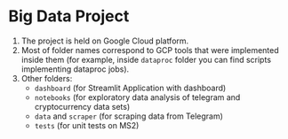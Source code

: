 # Big Data Project

1. The project is held on Google Cloud platform.
2. Most of folder names correspond to GCP tools that were implemented inside them (for example, inside `dataproc` folder you can find scripts implementing dataproc jobs).
3. Other folders:
    - `dashboard` (for Streamlit Application with dashboard)
    - `notebooks` (for exploratory data analysis of telegram and cryptocurrency data sets)
    - `data` and `scraper` (for scraping data from Telegram)
    - `tests` (for unit tests on MS2)